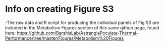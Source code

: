 # Info on creating Figure S3

-The raw data and R script for producing the individual panels of Fig S3 are included in the Metabolism Figures section of this same github page, found here: https://github.com/BarshisLab/AstrangiaPoculata-Thermal-Performance/tree/master/Figures/Metabolism%20Figures
